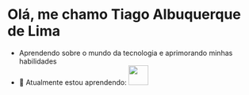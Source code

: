 # Olá, me chamo Tiago Albuquerque de Lima
- Aprendendo sobre o mundo da tecnologia e aprimorando minhas habilidades
- 🌱 Atualmente estou aprendendo:
    <img loading="lazy" src="https://cdn.jsdelivr.net/gh/devicons/devicon/icons/git/git-original.svg" width="40" height="40"/>          
          
          
          
          
